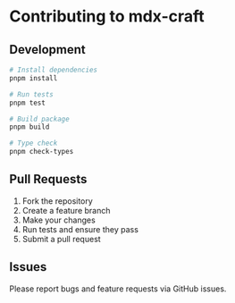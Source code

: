 # Contributing to mdx-craft

## Development

```bash
# Install dependencies
pnpm install

# Run tests
pnpm test

# Build package
pnpm build

# Type check
pnpm check-types
```

## Pull Requests

1. Fork the repository
2. Create a feature branch
3. Make your changes
4. Run tests and ensure they pass
5. Submit a pull request

## Issues

Please report bugs and feature requests via GitHub issues.

